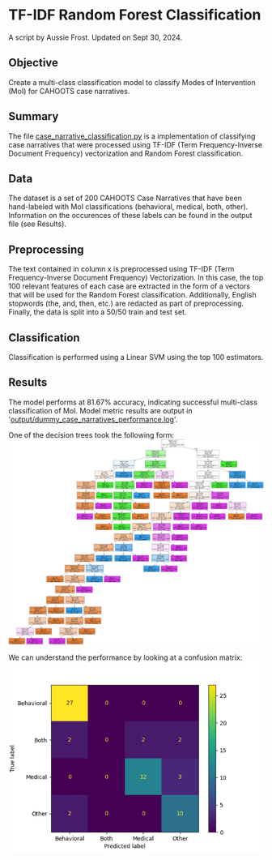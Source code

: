 # TF-IDF Random Forest Classification
A script by Aussie Frost. Updated on Sept 30, 2024.

## Objective
Create a multi-class classification model to classify Modes of Intervention (MoI) for CAHOOTS case narratives.

## Summary
The file [case_narrative_classification.py](case_narrative_classification.py) is a implementation of classifying case narratives that were processed using TF-IDF (Term Frequency-Inverse Document Frequency) vectorization and Random Forest classification. 

## Data
The dataset is a set of 200 CAHOOTS Case Narratives that have been hand-labeled with MoI classifications (behavioral, medical, both, other). Information on the occurences of these labels can be found in the output file (see Results).

## Preprocessing
The text contained in column x is preprocessed using TF-IDF (Term Frequency-Inverse Document Frequency) Vectorization. In this case, the top 100 relevant features of each case are extracted in the form of a vectors that will be used for the Random Forest classification. Additionally, English stopwords (the, and, then, etc.) are redacted as part of preprocessing. Finally, the data is split into a 50/50 train and test set.

## Classification
Classification is performed using a Linear SVM using the top 100 estimators.

## Results
The model performs at 81.67% accuracy, indicating successful multi-class classification of MoI. Model metric results are output in '[output/dummy_case_narratives_performance.log](output/dummy_case_narratives_performance.log)'.

One of the decision trees took the following form:
![alt text](output/random_forest_tree_0.png)

We can understand the performance by looking at a confusion matrix:
![alt text](output/random_forest_conf_mat_0.png)
